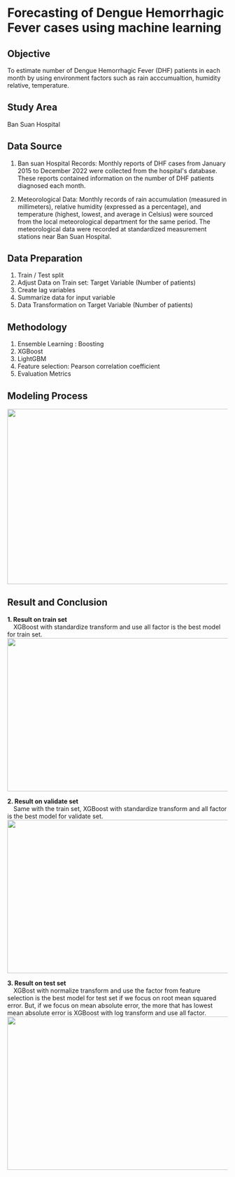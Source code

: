 # Forecasting of Dengue Hemorrhagic Fever cases using machine learning

## Objective
To estimate number of Dengue Hemorrhagic Fever (DHF) patients in each month by using environment factors such as rain acccumualtion, humidity relative, temperature.

## Study Area
Ban Suan Hospital

## Data Source
1. Ban suan Hospital Records:
Monthly reports of DHF cases from January 2015 to December 2022 were collected from the hospital's database. These reports contained information on the number of DHF patients diagnosed each month.

2. Meteorological Data:
Monthly records of rain accumulation (measured in millimeters), relative humidity (expressed as a percentage), and temperature (highest, lowest, and average in Celsius) were sourced from the local meteorological department for the same period. The meteorological data were recorded at standardized measurement stations near Ban Suan Hospital.

## Data Preparation
1. Train / Test split
2. Adjust Data on Train set: Target Variable (Number of patients)
3. Create lag variables
4. Summarize data for input variable
5. Data Transformation on Target Variable (Number of patients)

## Methodology
1. Ensemble Learning : Boosting
2. XGBoost
3. LightGBM
4. Feature selection: Pearson correlation coefficient
5. Evaluation Metrics

## Modeling Process
<img src="https://github.com/NavapolSan/IndependentStudy/blob/main/Image/Model_Process.png" width="800" height="400"><br>


## Result and Conclusion

__1. Result on train set__<br>
&emsp;XGBoost with standardize transform and use all factor is the best model for train set.
   <img src="https://github.com/NavapolSan/IndependentStudy/blob/main/Image/ResultTrain.png" width="700" height="350"><br>

__2. Result on validate set__<br>
&emsp;Same with the train set, XGBoost with standardize transform and all factor is the best model for validate set.
   <img src="https://github.com/NavapolSan/IndependentStudy/blob/main/Image/ResultValidate.png" width="700" height="350"><br>

__3. Result on test set__<br>
&emsp;XGBost with normalize transform and use the factor from feature selection is the best model for test set if we focus on root mean squared error.
But, if we focus on mean absolute error, the more that has lowest mean absolute error is XGBoost with log transform and use all factor.
   <img src="https://github.com/NavapolSan/IndependentStudy/blob/main/Image/ResultTest.png" width="700" height="350"><br>
   




    
